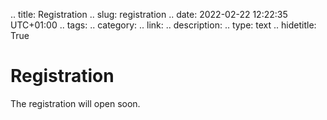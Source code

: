 .. title: Registration
.. slug: registration
.. date: 2022-02-22 12:22:35 UTC+01:00
.. tags:
.. category:
.. link:
.. description:
.. type: text
.. hidetitle: True

# Registration

The registration will open soon.
